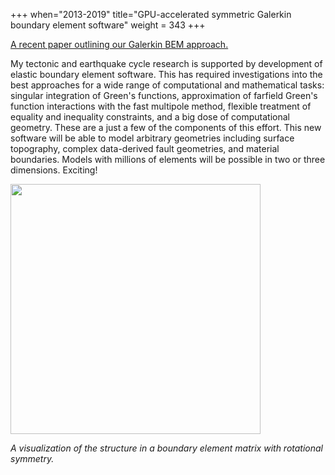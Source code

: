 +++
when="2013-2019"
title="GPU-accelerated symmetric Galerkin boundary element software"
weight = 343
+++

[A recent paper outlining our Galerkin BEM approach.](https://eartharxiv.org/xzhuk/)

My tectonic and earthquake cycle research is supported by development of elastic boundary element software. This has required investigations into the best approaches for a wide range of computational and mathematical tasks: singular integration of Green's functions, approximation of farfield Green's function interactions with the fast multipole method, flexible treatment of equality and inequality constraints, and a big dose of computational geometry. These are a just a few of the components of this effort. This new software will be able to model arbitrary geometries including surface topography, complex data-derived fault geometries, and material boundaries. Models with millions of elements will be possible in two or three dimensions. Exciting!

<img src="/images/matrix.png" style="width: 400px;"/>

*A visualization of the structure in a boundary element matrix with rotational symmetry.*
